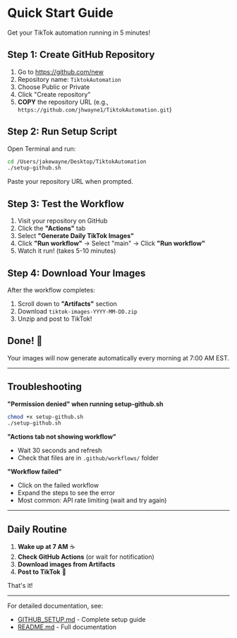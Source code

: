 # Quick Start Guide

Get your TikTok automation running in 5 minutes!

## Step 1: Create GitHub Repository

1. Go to https://github.com/new
2. Repository name: `TiktokAutomation`
3. Choose Public or Private
4. Click "Create repository"
5. **COPY** the repository URL (e.g., `https://github.com/jhwayne1/TiktokAutomation.git`)

## Step 2: Run Setup Script

Open Terminal and run:

```bash
cd /Users/jakewayne/Desktop/TiktokAutomation
./setup-github.sh
```

Paste your repository URL when prompted.

## Step 3: Test the Workflow

1. Visit your repository on GitHub
2. Click the **"Actions"** tab
3. Select **"Generate Daily TikTok Images"**
4. Click **"Run workflow"** → Select "main" → Click **"Run workflow"**
5. Watch it run! (takes 5-10 minutes)

## Step 4: Download Your Images

After the workflow completes:

1. Scroll down to **"Artifacts"** section
2. Download `tiktok-images-YYYY-MM-DD.zip`
3. Unzip and post to TikTok!

## Done! 🎉

Your images will now generate automatically every morning at 7:00 AM EST.

---

## Troubleshooting

**"Permission denied" when running setup-github.sh**
```bash
chmod +x setup-github.sh
./setup-github.sh
```

**"Actions tab not showing workflow"**
- Wait 30 seconds and refresh
- Check that files are in `.github/workflows/` folder

**"Workflow failed"**
- Click on the failed workflow
- Expand the steps to see the error
- Most common: API rate limiting (wait and try again)

---

## Daily Routine

1. **Wake up at 7 AM** ☕
2. **Check GitHub Actions** (or wait for notification)
3. **Download images from Artifacts**
4. **Post to TikTok** 🚀

That's it!

---

For detailed documentation, see:
- [GITHUB_SETUP.md](GITHUB_SETUP.md) - Complete setup guide
- [README.md](README.md) - Full documentation

